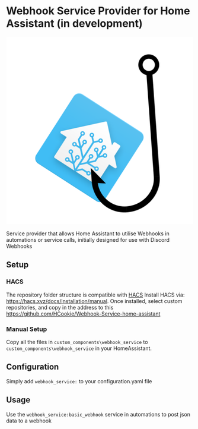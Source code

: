 # Webhook Service Provider for Home Assistant (in development)
![Icon](Images/WebHook-HomeAssistant.png)

Service provider that allows Home Assistant to utilise Webhooks in automations or service calls, initially designed for use with Discord Webhooks

## Setup
### HACS

The repository folder structure is compatible with [HACS](https://hacs.xyz)
Install HACS via: https://hacs.xyz/docs/installation/manual.
Once installed, select custom repositories, and copy in the address to this https://github.com/HCookie/Webhook-Service-home-assistant

### Manual Setup
Copy all the files in `custom_components\webhook_service` to `custom_components\webhook_service` in your HomeAssistant.

## Configuration
Simply add `webhook_service:` to your configuration.yaml file

## Usage
Use the `webhook_service:basic_webhook` service in automations to post json data to a webhook